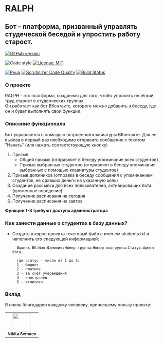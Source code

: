 # RALPH
## Бот – платформа, призванный управлять студеческой беседой и упростить работу старост.
[![GitHub version](https://badge.fury.io/gh/dadyarri%2Fralph.svg)](https://badge.fury.io/gh/dadyarri%2Fralph)  

![Code style](https://img.shields.io/static/v1?label=Code%20style&message=black&color=black&logo=python&logoColor=white)
[![License: MIT](https://img.shields.io/static/v1?label=License&message=MIT&color=brightgreen)](https://opensource.org/licenses/MIT)

[![Pyup](https://pyup.io/repos/github/dadyarri/ralph/shield.svg)](https://pyup.io/account/repos/github/dadyarri/ralph/)
[![Scrutinizer Code Quality](https://scrutinizer-ci.com/g/dadyarri/ralph/badges/quality-score.png?b=master)](https://scrutinizer-ci.com/g/dadyarri/ralph/?branch=master)
[![Build Status](https://travis-ci.org/dadyarri/ralph.svg?branch=master)](https://travis-ci.org/dadyarri/ralph)
### О проекте
RALPH - это платформа, созданная для того, чтобы упросить нелёгкий труд старост в студенческих группах.  
Он работает как бот ВКонтакте, которого можно добавить в беседу, где он и будет выполнять свои функции.
### Описание функционала
Бот управляется с помощью встроенной клавиатуры ВКонтакте. Для ее вызова в первый раз необходимо отправить сообщение с текстом "Начать" (или нажать соответствующую кнопку)
1. Призыв
    - Общий призыв (отправляет в беседу упоминание всех студентов)
    - Призыв выбранных студентов (отправляет в беседу упоминания выбранных с помощью клавиатуры студентов)
2. Призыв должников (отправка в беседу сообщения с упоминанием студентов, не сдавших деньги на указанную цель)
3. Создание рассылки для всех пользователей, активироваших бота (временное поведение)
4. Получение расписания на сегодня
5. Получение расписания на завтра

**Функции 1-3 требуют доступа администратора**

### Как занести данные о студентах в базу данных?

- Создать в корне проекта текстовый файл с именем students.txt и наполнить его следующей информацией:

        Идшник ВК:Имя:Фамилия:Номер группы:Номер подгруппы:Статус:Админ бота,
        
        где статус - число от 1 до 5:  
        1 - бюджет  
        2 - платное  
        3 - за счет учереждения  
        4 - иностранец  
        5 - отчислен  

### Вклад
Я очень благодарен каждому человеку, принесшему пользу проекту:
<table>
  <tr>
    <td align="center"><a href="https://github.com/6a16ec"><img src="https://avatars3.githubusercontent.com/u/26770482?v=" width="60"><br><sub><b>Nikita Semaev</b></sub></a></td>
  </tr>
</table>